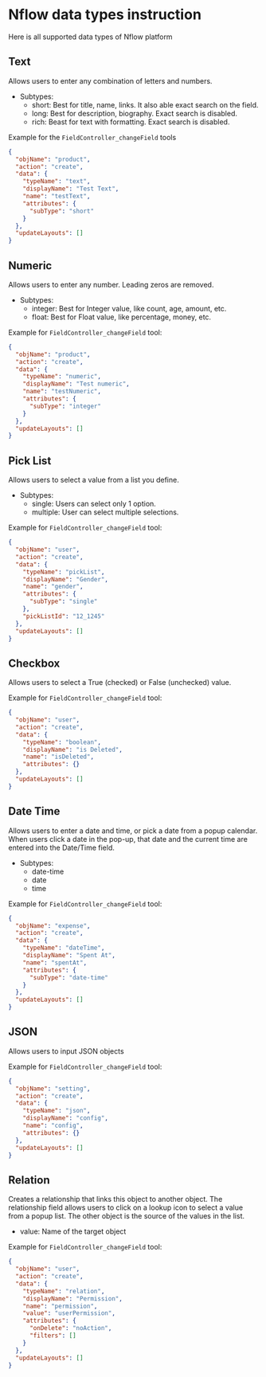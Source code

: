 # Nflow data types instruction

Here is all supported data types of Nflow platform

## Text

Allows users to enter any combination of letters and numbers.

- Subtypes:
  - short: Best for title, name, links. It also able exact search on the field.
  - long: Best for description, biography. Exact search is disabled.
  - rich: Beast for text with formatting. Exact search is disabled.

Example for the `FieldController_changeField` tools

```json
{
  "objName": "product",
  "action": "create",
  "data": {
    "typeName": "text",
    "displayName": "Test Text",
    "name": "testText",
    "attributes": {
      "subType": "short"
    }
  },
  "updateLayouts": []
}
```

## Numeric

Allows users to enter any number. Leading zeros are removed.

- Subtypes:
  - integer: Best for Integer value, like count, age, amount, etc.
  - float: Best for Float value, like percentage, money, etc.

Example for `FieldController_changeField` tool:

```json
{
  "objName": "product",
  "action": "create",
  "data": {
    "typeName": "numeric",
    "displayName": "Test numeric",
    "name": "testNumeric",
    "attributes": {
      "subType": "integer"
    }
  },
  "updateLayouts": []
}
```

## Pick List

Allows users to select a value from a list you define.

- Subtypes:
  - single: Users can select only 1 option.
  - multiple: User can select multiple selections.

Example for `FieldController_changeField` tool:

```json
{
  "objName": "user",
  "action": "create",
  "data": {
    "typeName": "pickList",
    "displayName": "Gender",
    "name": "gender",
    "attributes": {
      "subType": "single"
    },
    "pickListId": "12_1245"
  },
  "updateLayouts": []
}
```

## Checkbox

Allows users to select a True (checked) or False (unchecked) value.

Example for `FieldController_changeField` tool:

```json
{
  "objName": "user",
  "action": "create",
  "data": {
    "typeName": "boolean",
    "displayName": "is Deleted",
    "name": "isDeleted",
    "attributes": {}
  },
  "updateLayouts": []
}
```

## Date Time

Allows users to enter a date and time, or pick a date from a popup calendar. When users click a date in the pop-up, that date and the current time are entered into the Date/Time field.

- Subtypes:
  - date-time
  - date
  - time

Example for `FieldController_changeField` tool:

```json
{
  "objName": "expense",
  "action": "create",
  "data": {
    "typeName": "dateTime",
    "displayName": "Spent At",
    "name": "spentAt",
    "attributes": {
      "subType": "date-time"
    }
  },
  "updateLayouts": []
}
```

## JSON

Allows users to input JSON objects

Example for `FieldController_changeField` tool:

```json
{
  "objName": "setting",
  "action": "create",
  "data": {
    "typeName": "json",
    "displayName": "config",
    "name": "config",
    "attributes": {}
  },
  "updateLayouts": []
}
```

## Relation

Creates a relationship that links this object to another object. The relationship field allows users to click on a lookup icon to select a value from a popup list. The other object is the source of the values in the list.

- value: Name of the target object

Example for `FieldController_changeField` tool:

```json
{
  "objName": "user",
  "action": "create",
  "data": {
    "typeName": "relation",
    "displayName": "Permission",
    "name": "permission",
    "value": "userPermission",
    "attributes": {
      "onDelete": "noAction",
      "filters": []
    }
  },
  "updateLayouts": []
}
```
